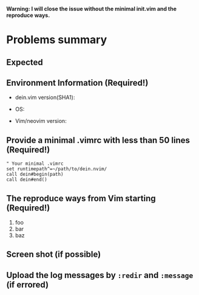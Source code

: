 **Warning:  I will close the issue without the minimal init.vim and the reproduce ways.**

# Problems summary


## Expected


## Environment Information (Required!)

 * dein.vim version(SHA1):

 * OS:

 * Vim/neovim version:


## Provide a minimal .vimrc with less than 50 lines (Required!)

```vim
" Your minimal .vimrc
set runtimepath^=~/path/to/dein.nvim/
call dein#begin(path)
call dein#end()
```


## The reproduce ways from Vim starting (Required!)

 1. foo
 2. bar
 3. baz


## Screen shot (if possible)


## Upload the log messages by `:redir` and `:message` (if errored)
